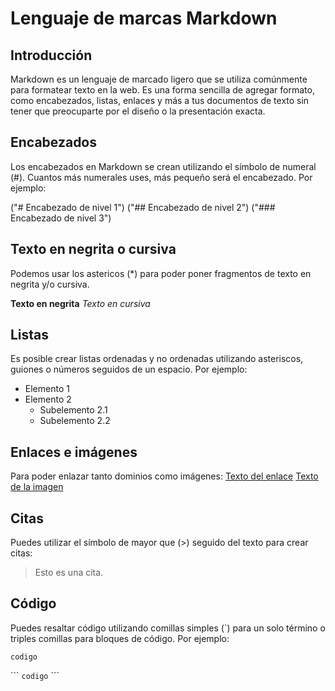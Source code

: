 # Lenguaje de marcas Markdown

## Introducción

Markdown es un lenguaje de marcado ligero que se utiliza comúnmente para formatear texto en la web. Es una forma sencilla de agregar formato, como encabezados, listas, enlaces y más a tus documentos de texto sin tener que preocuparte por el diseño o la presentación exacta.

## Encabezados
Los encabezados en Markdown se crean utilizando el símbolo de numeral (#). Cuantos más numerales uses, más pequeño será el encabezado. Por ejemplo:

("# Encabezado de nivel 1")
("## Encabezado de nivel 2")
("### Encabezado de nivel 3")

## Texto en negrita o cursiva
Podemos usar los astericos (*) para poder poner fragmentos de texto en negrita y/o cursiva.

**Texto en negrita**
*Texto en cursiva*

## Listas
Es posible crear listas ordenadas y no ordenadas utilizando asteriscos, guiones o números seguidos de un espacio. Por ejemplo:
- Elemento 1
- Elemento 2
  - Subelemento 2.1
  - Subelemento 2.2


## Enlaces e imágenes
Para poder enlazar tanto dominios como imágenes:
[Texto del enlace](https://www.facebook.com)
[Texto de  la imagen](https://upload.wikimedia.org/wikipedia/commons/b/b9/2023_Facebook_icon.svg)

## Citas
Puedes utilizar el símbolo de mayor que (>) seguido del texto para crear citas:
> Esto es una cita.

## Código
Puedes resaltar código utilizando comillas simples (`) para un solo término o triples comillas para bloques de código. Por ejemplo:

`codigo`

\```
`codigo`
\```

